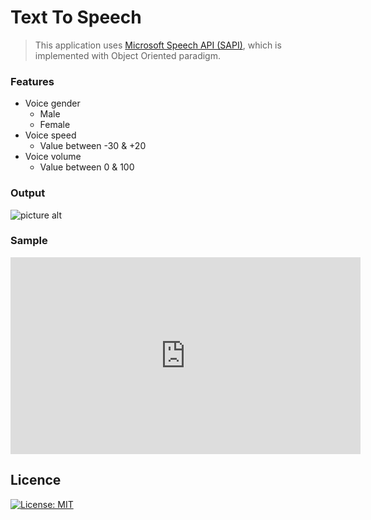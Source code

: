 # Text To Speech
>This application uses [Microsoft Speech API (SAPI)](https://docs.microsoft.com/en-us/previous-versions/windows/desktop/ms723627(v=vs.85)), which is implemented with Object Oriented paradigm.

### Features
* Voice gender
	* Male
	* Female
* Voice speed
	* Value between -30 & +20
* Voice volume
	* Value between 0 & 100

### Output
![picture alt](https://image.prntscr.com/image/ypAoKCuQRSWsd_gcnko5rA.png "output")

### Sample
<iframe src="https://streamable.com/e/b7d6gq?loop=0" width="560" height="315" frameborder="0" allowfullscreen></iframe>

## Licence
[![License: MIT](https://img.shields.io/badge/License-MIT-green.svg)](https://opensource.org/licenses/MIT)